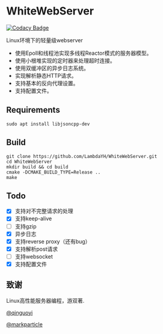 # WhiteWebServer

[![Codacy Badge](https://app.codacy.com/project/badge/Grade/99c6b492dd2149e898315b03704aea03)](https://www.codacy.com/gh/LambdaYH/WhiteWebServer/dashboard?utm_source=github.com&utm_medium=referral&utm_content=LambdaYH/WhiteWebServer&utm_campaign=Badge_Grade)

Linux环境下的轻量级webserver

-   使用Epoll和线程池实现多线程Reactor模式的服务器模型。
-   使用小根堆实现的定时器来处理超时连接。
-   使用双缓冲区的异步日志系统。
-   实现解析静态HTTP请求。
-   支持基本的反向代理设置。
-   支持配置文件。

## Requirements

    sudo apt install libjsoncpp-dev

## Build

    git clone https://github.com/LambdaYH/WhiteWebServer.git
    cd WhiteWebServer
    mkdir build && cd build
    cmake -DCMAKE_BUILD_TYPE=Release ..
    make

## Todo

-   [x] 支持对不完整请求的处理
-   [x] 支持keep-alive
-   [ ] 支持gzip
-   [x] 异步日志
-   [x] 支持reverse proxy（还有bug）
-   [x] 支持解析post请求
-   [ ] 支持websocket
-   [x] 支持配置文件

## 致谢

Linux高性能服务器编程，游双著.

[@qinguoyi](https://github.com/qinguoyi/TinyWebServer)

[@markparticle](https://github.com/markparticle/WebServer)

